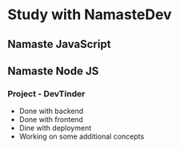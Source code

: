 # Study with NamasteDev

## Namaste JavaScript

## Namaste Node JS

### Project - DevTinder

- Done with backend
- Done with frontend
- Dine with deployment
- Working on some additional concepts
